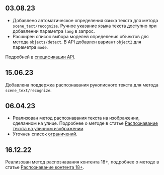 ## 03.08.23

- Добавлено автоматическое определения языка текста для метода `scene_text/recognize`. Ручное указание языка текста доступно при добавлении параметра `lang` в запрос.
- Расширен список выбора моделей определения объектов для метода `objects/detect`. В API добавлен вариант `object2` для параметра `mode`.

Подробней в [спецификации API](/ru/additionals/api/vision-api).

## 15.06.23

Добавлена поддержка распознавания рукописного текста для метода `scene_text/recognize`.

## 06.04.23

- Реализован метод распознавания текста на изображении, сделанном на улице. Подробнее о методе в статье [Распознавание текста на уличном изображении](../service-management/scene-text-recognition/).
- Уточнен список [ограничений](../concepts/vision-limits/).

## 16.12.22

Реализован метод распознавания контента 18+, подробнее о методе в статье [Распознавание контента 18+](../service-management/nsfw-recognition/).
